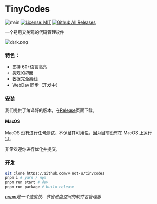 # TinyCodes

![main](https://github.com/y-not-u/tinycodes/actions/workflows/main.yml/badge.svg)
[![License: MIT](https://img.shields.io/badge/License-MIT-yellow.svg)](https://opensource.org/licenses/MIT)
[![Github All Releases](https://img.shields.io/github/downloads/y-not-u/tinycodes/total.svg)]()

一个易用又美观的代码管理软件

![dark.png](https://vip2.loli.io/2022/04/04/d1lrztsYIKcbJFi.png)

### 特色：

- 支持 60+语言高亮
- 美观的界面
- 数据完全离线
- WebDav 同步（开发中）

### 安装

我们提供了编译好的版本，在[Release](https://github.com/y-not-u/tinycodes/releases)页面下载。

#### MacOS

MacOS 没有进行任何测试，不保证其可用性。因为目前没有在 MacOS 上运行过。

非常欢迎你进行优化并提交。

### 开发

```bash
git clone https://github.com/y-not-u/tinycodes
pnpm i # yarn / npm
pnpm run start # dev
pnpm run package # build release
```

_[pnpm](https://pnpm.io)是一个速度快、节省磁盘空间的软件包管理器_
